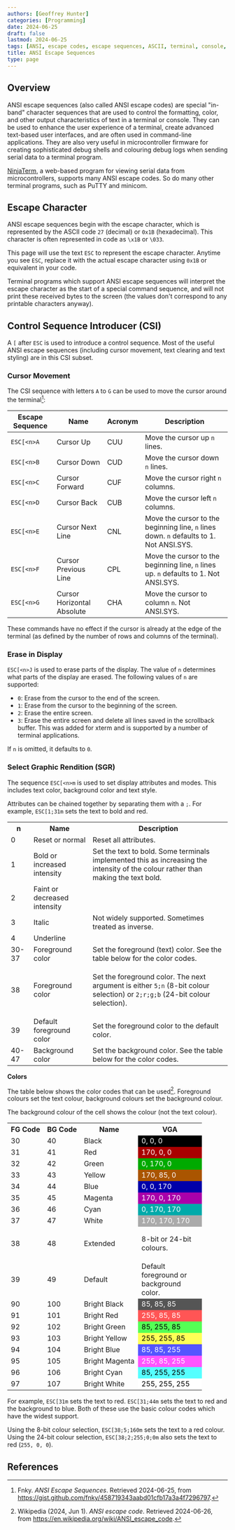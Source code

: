 ```yaml
---
authors: [Geoffrey Hunter]
categories: [Programming]
date: 2024-06-25
draft: false
lastmod: 2024-06-25
tags: [ANSI, escape codes, escape sequences, ASCII, terminal, console, color, text, formatting]
title: ANSI Escape Sequences
type: page
---
```


## Overview

ANSI escape sequences (also called ANSI escape codes) are special "in-band" character sequences that are used to control the formatting, color, and other output characteristics of text in a terminal or console. They can be used to enhance the user experience of a terminal, create advanced text-based user interfaces, and are often used in command-line applications. They are also very useful in microcontroller firmware for creating sophisticated debug shells and colouring debug logs when sending serial data to a terminal program.

[NinjaTerm](https://ninjaterm.mbedded.ninja/), a web-based program for viewing serial data from microcontrollers, supports many ANSI escape codes. So do many other terminal programs, such as PuTTY and minicom.

## Escape Character

ANSI escape sequences begin with the escape character, which is represented by the ASCII code `27` (decimal) or `0x1B` (hexadecimal). This character is often represented in code as `\x1B` or `\033`.

This page will use the text `ESC` to represent the escape character. Anytime you see `ESC`, replace it with the actual escape character using `0x1B` or equivalent in your code.

Terminal programs which support ANSI escape sequences will interpret the escape character as the start of a special command sequence, and will not print these received bytes to the screen (the values don't correspond to any printable characters anyway).

## Control Sequence Introducer (CSI)

A `[` after `ESC` is used to introduce a control sequence. Most of the useful ANSI escape sequences (including cursor movement, text clearing and text styling) are in this CSI subset.

### Cursor Movement

The CSI sequence with letters `A` to `G` can be used to move the cursor around the terminal[^fnky-ansi]:

| Escape Sequence | Name | Acronym | Description |
| --- | --- | --- | --- |
| `ESC[<n>A` | Cursor Up | CUU | Move the cursor up `n` lines. |
| `ESC[<n>B` | Cursor Down | CUD | Move the cursor down `n` lines. |
| `ESC[<n>C` | Cursor Forward | CUF | Move the cursor right `n` columns. |
| `ESC[<n>D` | Cursor Back | CUB | Move the cursor left `n` columns. |
| `ESC[<n>E` | Cursor Next Line | CNL | Move the cursor to the beginning line, `n` lines down. `n` defaults to 1. Not ANSI.SYS. |
| `ESC[<n>F` | Cursor Previous Line | CPL | Move the cursor to the beginning line, `n` lines up. `n` defaults to 1. Not ANSI.SYS. |
| `ESC[<n>G` | Cursor Horizontal Absolute | CHA | Move the cursor to column `n`. Not ANSI.SYS. |

These commands have no effect if the cursor is already at the edge of the terminal (as defined by the number of rows and columns of the terminal).

### Erase in Display

`ESC[<n>J` is used to erase parts of the display. The value of `n` determines what parts of the display are erased. The following values of `n` are supported:

* `0`: Erase from the cursor to the end of the screen.
* `1`: Erase from the cursor to the beginning of the screen.
* `2`: Erase the entire screen.
* `3`: Erase the entire screen and delete all lines saved in the scrollback buffer. This was added for xterm and is supported by a number of terminal applications.

If `n` is omitted, it defaults to `0`.

### Select Graphic Rendition (SGR)

The sequence `ESC[<n>m` is used to set display attributes and modes. This includes text color, background color and text style.

Attributes can be chained together by separating them with a `;`. For example, `ESC[1;31m` sets the text to bold and red.

<table>
  <tr>
    <th>n</th>
    <th>Name</th>
    <th>Description</th>
  </tr>
  <tr>
    <td>0</td>
    <td>Reset or normal</td>
    <td>Reset all attributes.</td>
  </tr>
  <tr>
    <td>1</td>
    <td>Bold or increased intensity</td>
    <td>Set the text to bold. Some terminals implemented this as increasing the intensity of the colour rather than making the text bold.</td>
  </tr>
  <tr>
    <td>2</td>
    <td>Faint or decreased intensity</td>
    <td></td>
  </tr>
  <tr>
    <td>3</td>
    <td>Italic</td>
    <td>Not widely supported. Sometimes treated as inverse.</td>
  </tr>
  <tr>
    <td>4</td>
    <td>Underline</td>
    <td></td>
  </tr>
  <tr>
    <td>30-37</td>
    <td>Foreground color</td>
    <td>Set the foreground (text) color. See the table below for the color codes.</td>
  </tr>
  <tr>
    <td>38</td>
    <td>Foreground color</td>
    <td>
    
Set the foreground color. The next argument is either `5;n` (8-bit colour selection) or `2;r;g;b` (24-bit colour selection).
</td>
  </tr>
  <tr>
    <td>39</td>
    <td>Default foreground color</td>
    <td>Set the foreground color to the default color.</td>
  </tr>
  <tr>
    <td>40-47</td>
    <td>Background color</td>
    <td>Set the background color. See the table below for the color codes.</td>
  </tr>
</table>

**Colors**

The table below shows the color codes that can be used[^wikipedia-ansi-escape-code]. Foreground colours set the text colour, background colours set the background colour.

The background colour of the cell shows the colour (not the text colour).

<table>
  <tr>
    <th>FG Code</th>
    <th>BG Code</th>
    <th>Name</th>
    <th style="width: 130px;">VGA</th>
  </tr>
  <tr>
    <td>30</td>
    <td>40</td>
    <td>Black</td>
    <td style="background-color: rgb(0, 0, 0); color: white;">0, 0, 0</td>
  </tr>
  <tr>
    <td>31</td>
    <td>41</td>
    <td>Red</td>
    <td style="background-color: rgb(170, 0, 0); color: white;">170, 0, 0</td>
  </tr>
  <tr>
    <td>32</td>
    <td>42</td>
    <td>Green</td>
    <td style="background-color: rgb(0, 170, 0); color: white;">0, 170, 0</td>
  </tr>
  <tr>
    <td>33</td>
    <td>43</td>
    <td>Yellow</td>
    <td style="background-color: rgb(170, 85, 0); color: white;">170, 85, 0</td>
  </tr>
  <tr>
    <td>34</td>
    <td>44</td>
    <td>Blue</td>
    <td style="background-color: rgb(0, 0, 170); color: white;">0, 0, 170</td>
  </tr>
  <tr>
    <td>35</td>
    <td>45</td>
    <td>Magenta</td>
    <td style="background-color: rgb(170, 0, 170); color: white;">170, 0, 170</td>
  </tr>
  <tr>
    <td>36</td>
    <td>46</td>
    <td>Cyan</td>
    <td style="background-color: rgb(0, 170, 170); color: white;">0, 170, 170</td>
  </tr>
  <tr>
    <td>37</td>
    <td>47</td>
    <td>White</td>
    <td style="background-color: rgb(170, 170, 170); color: white;">170, 170, 170</td>
  </tr>
  <tr>
    <td>38</td>
    <td>48</td>
    <td>Extended</td>
    <td>
    
8-bit or 24-bit colours.
</td>
  </tr>
  <tr>
    <td>39</td>
    <td>49</td>
    <td>Default</td>
    <td>Default foreground or background color.</td>
  <tr>
    <td>90</td>
    <td>100</td>
    <td>Bright Black</td>
    <td style="background-color: rgb(85, 85, 85); color: white;">85, 85, 85</td>
  </tr>
  <tr>
    <td>91</td>
    <td>101</td>
    <td>Bright Red</td>
    <td style="background-color: rgb(255, 85, 85); color: white;">255, 85, 85</td>
  </tr>
  <tr>
    <td>92</td>
    <td>102</td>
    <td>Bright Green</td>
    <td style="background-color: rgb(85, 255, 85); color: black;">85, 255, 85</td>
  </tr>
  <tr>
    <td>93</td>
    <td>103</td>
    <td>Bright Yellow</td>
    <td style="background-color: rgb(255, 255, 85); color: black;">255, 255, 85</td>
  </tr>
  <tr>
    <td>94</td>
    <td>104</td>
    <td>Bright Blue</td>
    <td style="background-color: rgb(85, 85, 255); color: white;">85, 85, 255</td>
  </tr>
  <tr>
    <td>95</td>
    <td>105</td>
    <td>Bright Magenta</td>
    <td style="background-color: rgb(255, 85, 255); color: white;">255, 85, 255</td>
  </tr>
  <tr>
    <td>96</td>
    <td>106</td>
    <td>Bright Cyan</td>
    <td style="background-color: rgb(85, 255, 255); color: black;">85, 255, 255</td>
  </tr>
  <tr>
    <td>97</td>
    <td>107</td>
    <td>Bright White</td>
    <td style="background-color: rgb(255, 255, 255); color: black;">255, 255, 255</td>
  </tr>
</table>

For example, `ESC[31m` sets the text to red. `ESC[31;44m` sets the text to red and the background to blue. Both of these use the basic colour codes which have the widest support.

Using the 8-bit colour selection, `ESC[38;5;160m` sets the text to a red colour. Using the 24-bit colour selection, `ESC[38;2;255;0;0m` also sets the text to red (`255, 0, 0`).

## References

[^fnky-ansi]: Fnky. _ANSI Escape Sequences_. Retrieved 2024-06-25, from https://gist.github.com/fnky/458719343aabd01cfb17a3a4f7296797.
[^wikipedia-ansi-escape-code]: Wikipedia (2024, Jun 1). _ANSI escape code_. Retrieved 2024-06-26, from https://en.wikipedia.org/wiki/ANSI_escape_code.
